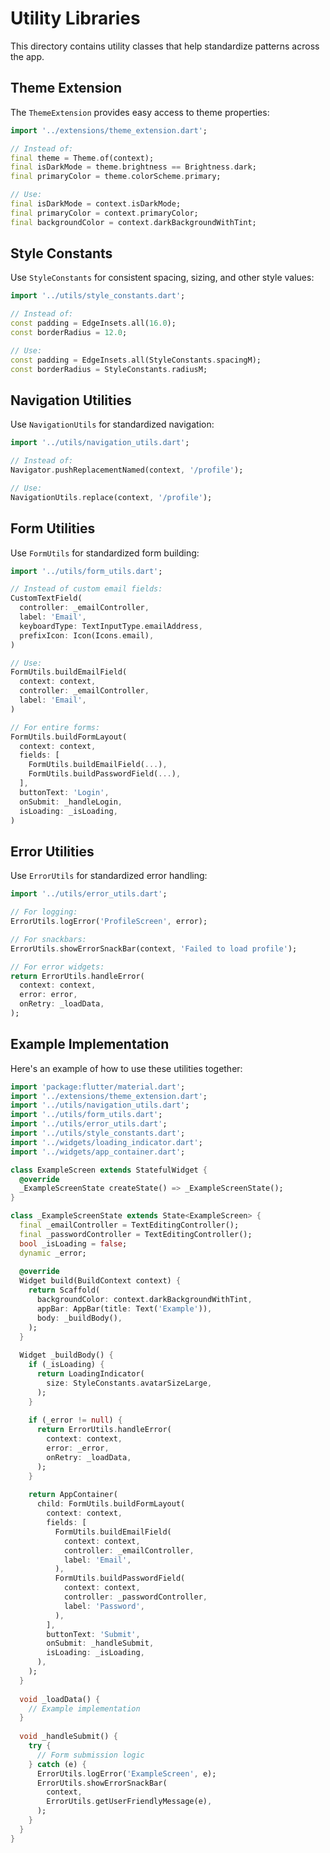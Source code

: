 # Utility Libraries

This directory contains utility classes that help standardize patterns across the app.

## Theme Extension

The `ThemeExtension` provides easy access to theme properties:

```dart
import '../extensions/theme_extension.dart';

// Instead of:
final theme = Theme.of(context);
final isDarkMode = theme.brightness == Brightness.dark;
final primaryColor = theme.colorScheme.primary;

// Use:
final isDarkMode = context.isDarkMode;
final primaryColor = context.primaryColor;
final backgroundColor = context.darkBackgroundWithTint;
```

## Style Constants

Use `StyleConstants` for consistent spacing, sizing, and other style values:

```dart
import '../utils/style_constants.dart';

// Instead of:
const padding = EdgeInsets.all(16.0);
const borderRadius = 12.0;

// Use:
const padding = EdgeInsets.all(StyleConstants.spacingM);
const borderRadius = StyleConstants.radiusM;
```

## Navigation Utilities

Use `NavigationUtils` for standardized navigation:

```dart
import '../utils/navigation_utils.dart';

// Instead of:
Navigator.pushReplacementNamed(context, '/profile');

// Use:
NavigationUtils.replace(context, '/profile');
```

## Form Utilities

Use `FormUtils` for standardized form building:

```dart
import '../utils/form_utils.dart';

// Instead of custom email fields:
CustomTextField(
  controller: _emailController,
  label: 'Email',
  keyboardType: TextInputType.emailAddress,
  prefixIcon: Icon(Icons.email),
)

// Use:
FormUtils.buildEmailField(
  context: context,
  controller: _emailController,
  label: 'Email',
)

// For entire forms:
FormUtils.buildFormLayout(
  context: context,
  fields: [
    FormUtils.buildEmailField(...),
    FormUtils.buildPasswordField(...),
  ],
  buttonText: 'Login',
  onSubmit: _handleLogin,
  isLoading: _isLoading,
)
```

## Error Utilities

Use `ErrorUtils` for standardized error handling:

```dart
import '../utils/error_utils.dart';

// For logging:
ErrorUtils.logError('ProfileScreen', error);

// For snackbars:
ErrorUtils.showErrorSnackBar(context, 'Failed to load profile');

// For error widgets:
return ErrorUtils.handleError(
  context: context,
  error: error,
  onRetry: _loadData,
);
```

## Example Implementation

Here's an example of how to use these utilities together:

```dart
import 'package:flutter/material.dart';
import '../extensions/theme_extension.dart';
import '../utils/navigation_utils.dart';
import '../utils/form_utils.dart';
import '../utils/error_utils.dart';
import '../utils/style_constants.dart';
import '../widgets/loading_indicator.dart';
import '../widgets/app_container.dart';

class ExampleScreen extends StatefulWidget {
  @override
  _ExampleScreenState createState() => _ExampleScreenState();
}

class _ExampleScreenState extends State<ExampleScreen> {
  final _emailController = TextEditingController();
  final _passwordController = TextEditingController();
  bool _isLoading = false;
  dynamic _error;
  
  @override
  Widget build(BuildContext context) {
    return Scaffold(
      backgroundColor: context.darkBackgroundWithTint,
      appBar: AppBar(title: Text('Example')),
      body: _buildBody(),
    );
  }
  
  Widget _buildBody() {
    if (_isLoading) {
      return LoadingIndicator(
        size: StyleConstants.avatarSizeLarge,
      );
    }
    
    if (_error != null) {
      return ErrorUtils.handleError(
        context: context,
        error: _error,
        onRetry: _loadData,
      );
    }
    
    return AppContainer(
      child: FormUtils.buildFormLayout(
        context: context,
        fields: [
          FormUtils.buildEmailField(
            context: context,
            controller: _emailController,
            label: 'Email',
          ),
          FormUtils.buildPasswordField(
            context: context,
            controller: _passwordController,
            label: 'Password',
          ),
        ],
        buttonText: 'Submit',
        onSubmit: _handleSubmit,
        isLoading: _isLoading,
      ),
    );
  }
  
  void _loadData() {
    // Example implementation
  }
  
  void _handleSubmit() {
    try {
      // Form submission logic
    } catch (e) {
      ErrorUtils.logError('ExampleScreen', e);
      ErrorUtils.showErrorSnackBar(
        context, 
        ErrorUtils.getUserFriendlyMessage(e),
      );
    }
  }
} 